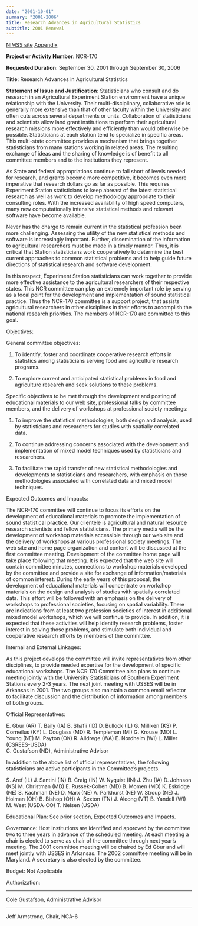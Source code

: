 ```yaml
---
date: "2001-10-01"
summary: "2001-2006"
title: Research Advances in Agricultural Statistics 
subtitle: 2001 Renewal
---
```


[NIMSS site](https://www.nimss.org/projects/2001)
[Appendix](appendix)

**Project or Activity Number**: NCR-170

**Requested Duration**: September 30, 2001 through September 30, 2006

**Title**: Research Advances in Agricultural Statistics

**Statement of Issue and Justification**:
Statisticians who consult and do research in an Agricultural Experiment Station environment have a unique relationship with the University. Their multi-disciplinary, collaborative role is generally more extensive than that of other faculty within the University and often cuts across several departments or units. Collaboration of statisticians and scientists allow land grant institutions to perform their agricultural research missions more effectively and efficiently than would otherwise be possible. Statisticians at each station tend to specialize in specific areas. This multi-state committee provides a mechanism that brings together statisticians from many stations working in related areas. The resulting exchange of ideas and the sharing of knowledge is of benefit to all committee members and to the institutions they represent.

As State and federal appropriations continue to fall short of levels needed for research, and grants become more competitive, it becomes even more imperative that research dollars go as far as possible. This requires Experiment Station statisticians to keep abreast of the latest statistical research as well as work to develop methodology appropriate to their consulting roles. With the increased availability of high speed computers, many new computationally intensive statistical methods and relevant software have become available.

Never has the charge to remain current in the statistical profession been more challenging. Assessing the utility of the new statistical methods and software is increasingly important. Further, dissemination of the information to agricultural researchers must be made in a timely manner. Thus, it is critical that Station statisticians work cooperatively to determine the best current approaches to common statistical problems and to help guide future directions of statistical research and software development.

In this respect, Experiment Station statisticians can work together to provide more effective assistance to the agricultural researchers of their respective states. This NCR committee can play an extremely important role by serving as a focal point for the development and implementation of sound statistical practice. Thus the NCR-170 committee is a support project, that assists agricultural researchers in other disciplines in their efforts to accomplish the national research priorities. The members of NCR-170 are committed to this goal.

Objectives:

General committee objectives:

1.    To identify, foster and coordinate cooperative research efforts in statistics among statisticians serving food and agriculture research programs.

2.    To explore current and anticipated statistical problems in food and agriculture research and seek solutions to these problems.

Specific objectives to be met through the development and posting of educational materials to our web site, professional talks by committee members, and the delivery of workshops at professional society meetings:

1.    To improve the statistical methodologies, both design and analysis, used by statisticians and researchers for studies with spatially correlated data.

2.    To continue addressing concerns associated with the development and implementation of mixed model techniques used by statisticians and researchers.

3.    To facilitate the rapid transfer of new statistical methodologies and developments to statisticians and researchers, with emphasis on those methodologies associated with correlated data and mixed model techniques.

Expected Outcomes and Impacts:

The NCR-170 committee will continue to focus its efforts on the development of educational materials to promote the implementation of sound statistical practice. Our clientele is agricultural and natural resource research scientists and fellow statisticians. The primary media will be the development of workshop materials accessible through our web site and the delivery of workshops at various professional society meetings. The web site and home page organization and content will be discussed at the first committee meeting. Development of the committee home page will take place following that meeting. It is expected that the web site will contain committee minutes, connections to workshop materials developed by the committee and provide a site for exchange of information/materials of common interest. During the early years of this proposal, the development of educational materials will concentrate on workshop materials on the design and analysis of studies with spatially correlated data. This effort will be followed with an emphasis on the delivery of workshops to professional societies, focusing on spatial variability. There are indications from at least two profession societies of interest in additional mixed model workshops, which we will continue to provide. In addition, it is expected that these activities will help identify research problems, foster interest in solving those problems, and stimulate both individual and cooperative research efforts by members of the committee.

Internal and External Linkages:

As this project develops the committee will invite representatives from other disciplines, to provide needed expertise for the development of specific educational workshops. The NCR 170 Committee also plans to continue meeting jointly with the University Statisticians of Southern Experiment Stations every 2-3 years. The next joint meeting with USSES will be in Arkansas in 2001. The two groups also maintain a common email reflector to facilitate discussion and the distribution of information among members of both groups.

Official Representatives:

E. Gbur (AR)	T. Baily (IA)	B. Shafii (ID)
D. Bullock (IL)	G. Milliken (KS)	P. Corneilus (KY)
L. Douglass (MD)	R. Templeman (MI)	G. Krouse (MO)
L. Young (NE)	M. Payton (OK)	R. Alldrege (WA)
E. Nordheim (WI) L. Miller (CSREES-USDA)	
C. Gustafson (ND), Administrative Advisor

In addition to the above list of official representatives, the following statisticians are active participants in the Committee’s projects.

S. Aref (IL)	J. Santini (IN)	B. Craig (IN)
W. Nyquist (IN)	J. Zhu (IA)	D. Johnson (KS)
M. Christman (MD)	E. Russek-Cohen (MD)	B. Momen (MD)
K. Eskridge (NE)	S. Kachman (NE)	D. Marx (NE)
A. Parkhurst (NE)	W. Stroup (NE)	J. Holman (OH)
B. Bishop (OH)	A. Sexton (TN)	J. Aleong (VT)
B. Yandell (WI)	M. West (USDA-CO)	T. Nelsen (USDA)

Educational Plan: See prior section, Expected Outcomes and Impacts.

Governance: Host institutions are identified and approved by the committee two to three years in advance of the scheduled meeting. At each meeting a chair is elected to serve as chair of the committee through next year’s meeting. The 2001 committee meeting will be chaired by Ed Gbur and will meet jointly with USSES in Arkansas. The 2002 committee meeting will be in Maryland. A secretary is also elected by the committee.

Budget: Not Applicable

Authorization:
___________________________________
Cole Gustafson, Administrative Advisor
___________________________________
Jeff Armstrong, Chair, NCA-6